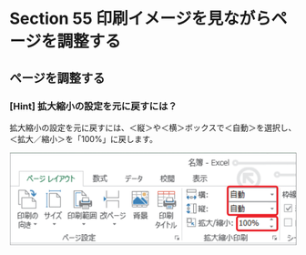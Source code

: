 # Section 55 印刷イメージを見ながらページを調整する

## ページを調整する

### [Hint] 拡大縮小の設定を元に戻すには？

拡大縮小の設定を元に戻すには、＜縦＞や＜横＞ボックスで＜自動＞を選択し、＜拡大／縮小＞を「100%」に戻します。

![hint](004.png)
